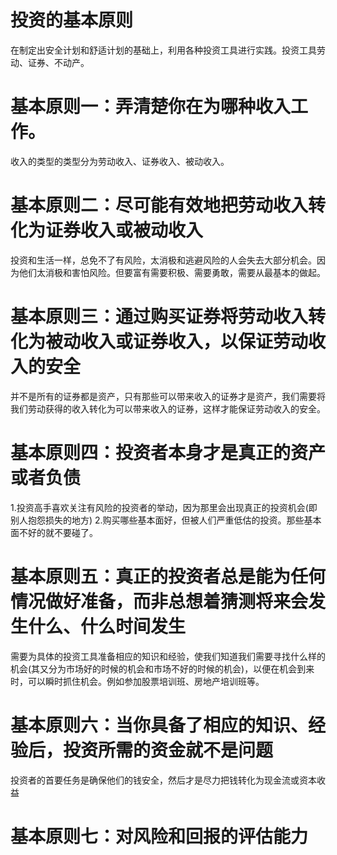# 投资的基本原则
在制定出安全计划和舒适计划的基础上，利用各种投资工具进行实践。投资工具劳动、证券、不动产。

# 基本原则一：弄清楚你在为哪种收入工作。
收入的类型的类型分为劳动收入、证券收入、被动收入。

# 基本原则二：尽可能有效地把劳动收入转化为证券收入或被动收入
投资和生活一样，总免不了有风险，太消极和逃避风险的人会失去大部分机会。因为他们太消极和害怕风险。但要富有需要积极、需要勇敢，需要从最基本的做起。

# 基本原则三：通过购买证券将劳动收入转化为被动收入或证券收入，以保证劳动收入的安全
并不是所有的证券都是资产，只有那些可以带来收入的证券才是资产，我们需要将我们劳动获得的收入转化为可以带来收入的证券，这样才能保证劳动收入的安全。

# 基本原则四：投资者本身才是真正的资产或者负债
1.投资高手喜欢关注有风险的投资者的举动，因为那里会出现真正的投资机会(即别人抱怨损失的地方)
2.购买哪些基本面好，但被人们严重低估的投资。那些基本面不好的就不要碰了。
# 基本原则五：真正的投资者总是能为任何情况做好准备，而非总想着猜测将来会发生什么、什么时间发生
  需要为具体的投资工具准备相应的知识和经验，使我们知道我们需要寻找什么样的机会(其又分为市场好的时候的机会和市场不好的时候的机会)，以便在机会到来时，可以瞬时抓住机会。例如参加股票培训班、房地产培训班等。

# 基本原则六：当你具备了相应的知识、经验后，投资所需的资金就不是问题
投资者的首要任务是确保他们的钱安全，然后才是尽力把钱转化为现金流或资本收益

# 基本原则七：对风险和回报的评估能力

